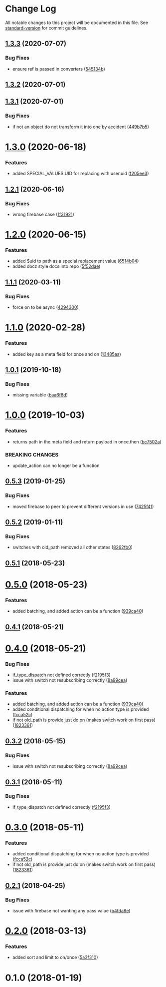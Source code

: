 # Change Log

All notable changes to this project will be documented in this file. See [standard-version](https://github.com/conventional-changelog/standard-version) for commit guidelines.

<a name="1.3.3"></a>
## [1.3.3](https://github.com/CurtisHumphrey/redux-firebase/compare/v1.3.2...v1.3.3) (2020-07-07)


### Bug Fixes

* ensure ref is passed in converters ([545134b](https://github.com/CurtisHumphrey/redux-firebase/commit/545134b))



<a name="1.3.2"></a>
## [1.3.2](https://github.com/CurtisHumphrey/redux-firebase/compare/v1.3.1...v1.3.2) (2020-07-01)



<a name="1.3.1"></a>
## [1.3.1](https://github.com/CurtisHumphrey/redux-firebase/compare/v1.3.0...v1.3.1) (2020-07-01)


### Bug Fixes

* if not an object do not transform it into one by accident ([449b7b5](https://github.com/CurtisHumphrey/redux-firebase/commit/449b7b5))



<a name="1.3.0"></a>
# [1.3.0](https://github.com/CurtisHumphrey/redux-firebase/compare/v1.2.1...v1.3.0) (2020-06-18)


### Features

* added SPECIAL_VALUES.UID for replacing with user.uid ([f205ee3](https://github.com/CurtisHumphrey/redux-firebase/commit/f205ee3))



<a name="1.2.1"></a>
## [1.2.1](https://github.com/CurtisHumphrey/redux-firebase/compare/v1.2.0...v1.2.1) (2020-06-16)


### Bug Fixes

* wrong firebase case ([1f31921](https://github.com/CurtisHumphrey/redux-firebase/commit/1f31921))



<a name="1.2.0"></a>
# [1.2.0](https://github.com/CurtisHumphrey/redux-firebase/compare/v1.1.1...v1.2.0) (2020-06-15)


### Features

* added $uid to path as a special replacement value ([6514b04](https://github.com/CurtisHumphrey/redux-firebase/commit/6514b04))
* added docz style docs into repo ([5f52dae](https://github.com/CurtisHumphrey/redux-firebase/commit/5f52dae))



<a name="1.1.1"></a>
## [1.1.1](https://github.com/CurtisHumphrey/redux-firebase/compare/v1.1.0...v1.1.1) (2020-03-11)


### Bug Fixes

* force on to be async ([4294300](https://github.com/CurtisHumphrey/redux-firebase/commit/4294300))



<a name="1.1.0"></a>
# [1.1.0](https://github.com/CurtisHumphrey/redux-firebase/compare/v1.0.1...v1.1.0) (2020-02-28)


### Features

* added key as a meta field for once and on ([13485aa](https://github.com/CurtisHumphrey/redux-firebase/commit/13485aa))



<a name="1.0.1"></a>
## [1.0.1](https://github.com/CurtisHumphrey/redux-firebase/compare/v1.0.0...v1.0.1) (2019-10-18)


### Bug Fixes

* missing variable ([baa6f8d](https://github.com/CurtisHumphrey/redux-firebase/commit/baa6f8d))



<a name="1.0.0"></a>
# [1.0.0](https://github.com/CurtisHumphrey/redux-firebase/compare/v0.5.3...v1.0.0) (2019-10-03)


### Features

* returns path in the meta field and return payload in once.then ([bc7502a](https://github.com/CurtisHumphrey/redux-firebase/commit/bc7502a))


### BREAKING CHANGES

* update_action can no longer be a function



<a name="0.5.3"></a>
## [0.5.3](https://github.com/CurtisHumphrey/redux-firebase/compare/v0.5.2...v0.5.3) (2019-01-25)


### Bug Fixes

* moved firebase to peer to prevent different versions in use ([7425f41](https://github.com/CurtisHumphrey/redux-firebase/commit/7425f41))



<a name="0.5.2"></a>
## [0.5.2](https://github.com/CurtisHumphrey/redux-firebase/compare/v0.5.1...v0.5.2) (2019-01-11)


### Bug Fixes

* switches with old_path removed all other states ([8262fb0](https://github.com/CurtisHumphrey/redux-firebase/commit/8262fb0))



<a name="0.5.1"></a>
## [0.5.1](https://github.com/CurtisHumphrey/redux-firebase/compare/v0.5.0...v0.5.1) (2018-05-23)



<a name="0.5.0"></a>
# [0.5.0](https://github.com/CurtisHumphrey/redux-firebase/compare/v0.3.2...v0.5.0) (2018-05-23)


### Features

* added batching, and added action can be a function ([939ca40](https://github.com/CurtisHumphrey/redux-firebase/commit/939ca40))



<a name="0.4.1"></a>
## [0.4.1](https://github.com/CurtisHumphrey/redux-firebase/compare/v0.4.0...v0.4.1) (2018-05-21)



<a name="0.4.0"></a>
# [0.4.0](https://github.com/CurtisHumphrey/redux-firebase/compare/v0.2.1...v0.4.0) (2018-05-21)


### Bug Fixes

* if_type_dispatch not defined correctly ([f2195f3](https://github.com/CurtisHumphrey/redux-firebase/commit/f2195f3))
* issue with switch not resubscribing correctly ([8a99cea](https://github.com/CurtisHumphrey/redux-firebase/commit/8a99cea))


### Features

* added batching, and added action can be a function ([939ca40](https://github.com/CurtisHumphrey/redux-firebase/commit/939ca40))
* added conditional dispatching for when no action type is provided ([fcca52c](https://github.com/CurtisHumphrey/redux-firebase/commit/fcca52c))
* if not old_path is provide just do on (makes switch work on first pass) ([1823361](https://github.com/CurtisHumphrey/redux-firebase/commit/1823361))



<a name="0.3.2"></a>
## [0.3.2](https://github.com/CurtisHumphrey/redux-firebase/compare/v0.3.1...v0.3.2) (2018-05-15)


### Bug Fixes

* issue with switch not resubscribing correctly ([8a99cea](https://github.com/CurtisHumphrey/redux-firebase/commit/8a99cea))



<a name="0.3.1"></a>
## [0.3.1](https://github.com/CurtisHumphrey/redux-firebase/compare/v0.3.0...v0.3.1) (2018-05-11)


### Bug Fixes

* if_type_dispatch not defined correctly ([f2195f3](https://github.com/CurtisHumphrey/redux-firebase/commit/f2195f3))



<a name="0.3.0"></a>
# [0.3.0](https://github.com/CurtisHumphrey/redux-firebase/compare/v0.2.1...v0.3.0) (2018-05-11)


### Features

* added conditional dispatching for when no action type is provided ([fcca52c](https://github.com/CurtisHumphrey/redux-firebase/commit/fcca52c))
* if not old_path is provide just do on (makes switch work on first pass) ([1823361](https://github.com/CurtisHumphrey/redux-firebase/commit/1823361))



<a name="0.2.1"></a>
## [0.2.1](https://github.com/CurtisHumphrey/redux-firebase/compare/v0.2.0...v0.2.1) (2018-04-25)


### Bug Fixes

* issue with firebase not wanting any pass value ([b4fda8e](https://github.com/CurtisHumphrey/redux-firebase/commit/b4fda8e))



<a name="0.2.0"></a>
# [0.2.0](https://github.com/CurtisHumphrey/redux-firebase/compare/v0.1.0...v0.2.0) (2018-03-13)


### Features

* added sort and limit to on/once ([5a3f310](https://github.com/CurtisHumphrey/redux-firebase/commit/5a3f310))



<a name="0.1.0"></a>
# 0.1.0 (2018-01-19)
